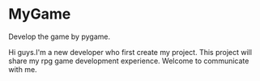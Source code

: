 # MyGame
Develop the game by pygame.

Hi guys.I'm a new developer who first create my project.
This project will share my rpg game development experience.
Welcome to communicate with me.
